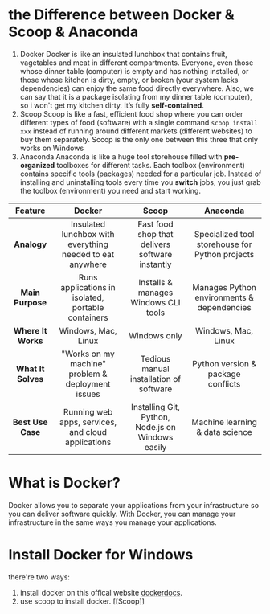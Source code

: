 # the Difference between Docker & Scoop & Anaconda
1. Docker
   Docker is like an insulated lunchbox that contains fruit, vagetables and meat in different compartments. Everyone, even those whose dinner table (computer) is empty and has nothing installed, or those whose kitchen is dirty, empty, or broken (your system lacks dependencies) can enjoy the same food directly everywhere. Also, we can say that it is a package isolating from my dinner table (computer), so i won't get my kitchen dirty. It’s fully **self-contained**.
2. Scoop
   Scoop is like a fast, efficient food shop where you can order different types of food (software) with a single command `scoop install xxx` instead of running around different markets (different websites) to buy them separately.
   Sccop is the only one between this three that only works on Windows
3. Anaconda
   Anaconda is like a huge tool storehouse filled with **pre-organized** toolboxes for different tasks. Each toolbox (environment) contains specific tools (packages) needed for a particular job. Instead of installing and uninstalling tools every time you **switch** jobs, you just grab the toolbox (environment) you need and start working.

|      Feature       |                        **Docker**                         |                     **Scoop**                     |                  **Anaconda**                   |
| :----------------: | :-------------------------------------------------------: | :-----------------------------------------------: | :---------------------------------------------: |
|    **Analogy**     | Insulated lunchbox with everything needed to eat anywhere |  Fast food shop that delivers software instantly  | Specialized tool storehouse for Python projects |
|  **Main Purpose**  |    Runs applications in isolated, portable containers     |       Installs & manages Windows CLI tools        |   Manages Python environments & dependencies    |
| **Where It Works** |                    Windows, Mac, Linux                    |                   Windows only                    |               Windows, Mac, Linux               |
| **What It Solves** |     "Works on my machine" problem & deployment issues     |      Tedious manual installation of software      |       Python version & package conflicts        |
| **Best Use Case**  |    Running web apps, services, and cloud applications     | Installing Git, Python, Node.js on Windows easily |         Machine learning & data science         |
# What is Docker?
Docker allows you to separate your applications from your infrastructure so you can deliver software quickly. With Docker, you can manage your infrastructure in the same ways you manage your applications.
# Install Docker for Windows
there're two ways:
1. install docker on this offical website [dockerdocs](https://docs.docker.com/desktop/setup/install/).
2. use scoop to install docker. [[Scoop]]